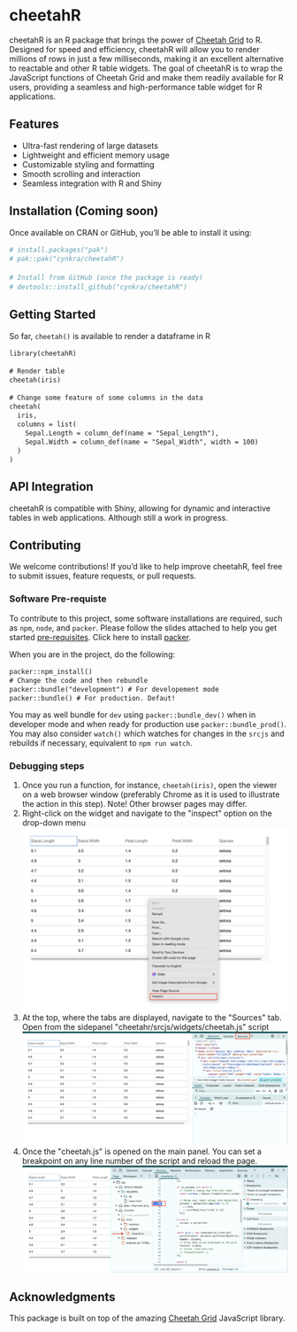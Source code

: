 # cheetahR

cheetahR is an R package that brings the power of [Cheetah Grid](https://github.com/future-architect/cheetah-grid) to R. Designed for speed and efficiency, cheetahR will allow you to render millions of rows in just a few milliseconds, making it an excellent alternative to reactable and other R table widgets. The goal of cheetahR is to wrap the JavaScript functions of Cheetah Grid and make them readily available for R users, providing a seamless and high-performance table widget for R applications.

## Features

- Ultra-fast rendering of large datasets
- Lightweight and efficient memory usage
- Customizable styling and formatting
- Smooth scrolling and interaction
- Seamless integration with R and Shiny

## Installation (Coming soon)

Once available on CRAN or GitHub, you’ll be able to install it using:

``` r
# install.packages("pak")
# pak::pak("cynkra/cheetahR")

# Install from GitHub (once the package is ready)
# devtools::install_github("cynkra/cheetahR")

```

## Getting Started
So far, `cheetah()` is available to render a dataframe in R

```{r example}
library(cheetahR)

# Render table
cheetah(iris)

# Change some feature of some columns in the data
cheetah(
  iris,
  columns = list(
    Sepal.Length = column_def(name = "Sepal_Length"),
    Sepal.Width = column_def(name = "Sepal_Width", width = 100)
  )
)
```

## API Integration
cheetahR is compatible with Shiny, allowing for dynamic and interactive tables in web applications. Although still a work in progress.

## Contributing
We welcome contributions! If you’d like to help improve cheetahR, feel free to submit issues, feature requests, or pull requests.

### Software Pre-requiste
To contribute to this project, some software installations are required, such as `npm`, `node`, and `packer`. Please follow the slides attached to help you get started [pre-requisites](https://rsc.cynkra.com/js4Shiny/#/software-pre-requisites). Click here to install [packer](https://rsc.cynkra.com/js4Shiny/#/solutions). 

When you are in the project, do the following:
```{r} 
packer::npm_install()
# Change the code and then rebundle
packer::bundle("development") # For developement mode
packer::bundle() # For production. Defaut!
```
You may as well bundle for `dev` using `packer::bundle_dev()` when in developer mode and when ready for production use `packer::bundle_prod()`. You may also consider `watch()` which watches for changes in the `srcjs` and rebuilds if necessary, equivalent to `⁠npm run watch⁠`.

### Debugging steps
1. Once you run a function, for instance, `cheetah(iris)`, open the viewer on a web browser window (preferably Chrome as it is used to illustrate the action in this step). Note! Other browser pages may differ.
2. Right-click on the widget and navigate to the "inspect" option on the drop-down menu
![widget opened on the browser](inst/images/image1.png)
3. At the top, where the tabs are displayed, navigate to the "Sources" tab. Open from the sidepanel "cheetahr/srcjs/widgets/cheetah.js" script
![Inspector tabs are opened](inst/images/image2.png)
4. Once the "cheetah.js" is opened on the main panel. You can set a breakpoint on any line number of the script and reload the page.
![The breakpoint is shown](inst/images/image3.png)

## Acknowledgments
This package is built on top of the amazing [Cheetah Grid](https://github.com/future-architect/cheetah-grid) JavaScript library.
